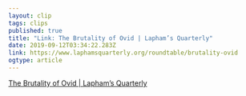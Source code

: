 ```yaml
---
layout: clip 
tags: clips 
published: true 
title: "Link: The Brutality of Ovid | Lapham’s Quarterly" 
date: 2019-09-12T03:34:22.283Z 
link: https://www.laphamsquarterly.org/roundtable/brutality-ovid 
ogtype: article 
---
```

[The Brutality of Ovid | Lapham’s Quarterly](https://www.laphamsquarterly.org/roundtable/brutality-ovid) 

